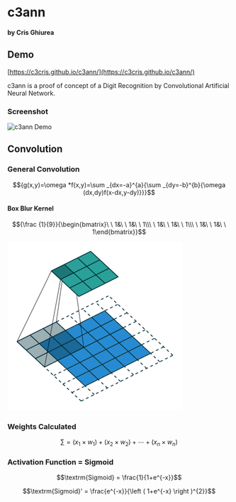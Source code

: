 # c3ann
#### by Cris Ghiurea

## Demo
[https://c3cris.github.io/c3ann/](https://c3cris.github.io/c3ann/)

c3ann is a proof of concept of a Digit Recognition by Convolutional Artificial Neural Network. 


### Screenshot

![c3ann Demo](c3ann_trained_demo.webp)


## Convolution 

### General Convolution 
$${g(x,y)=\omega *f(x,y)=\sum _{dx=-a}^{a}{\sum _{dy=-b}^{b}{\omega (dx,dy)f(x-dx,y-dy)}}}$$

#### Box Blur Kernel

$${\frac {1}{9}}{\begin{bmatrix}\ \ 1&\ \ 1&\ \ 1\\\ \ 1&\ \ 1&\ \ 1\\\ \ 1&\ \ 1&\ \ 1\end{bmatrix}}$$


![c3ann Convolution](convolution_operation.gif)

### Weights Calculated

$$\sum = (x_1 \times  w_1 ) +(x_2 \times  w_2 ) + \cdots + (x_n \times  w_n )$$

### Activation Function = Sigmoid

$$\textrm{Sigmoid} = \frac{1}{1+e^{-x}}$$

$$\textrm{Sigmoid}' = \frac{e^{-x}}{\left ( 1+e^{-x}  \right )^{2}}$$

